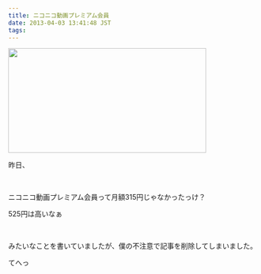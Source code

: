 ```yaml
---
title: ニコニコ動画プレミアム会員
date: 2013-04-03 13:41:48 JST
tags:
---
```

<p><img src="https://lh4.googleusercontent.com/-iILXP-o4Y1I/UVpIr5eS9CI/AAAAAAAAB1g/Yvg3BThNGEE/s800/Screenshot%2520from%25202013-04-02%252011%253A53%253A21.png" height="212" width="400" /></p>
<p>昨日、</p>
<p>&nbsp;</p>
<p>ニコニコ動画プレミアム会員って月額315円じゃなかったっけ？</p>
<p>525円は高いなぁ</p>
<p>&nbsp;</p>
<p>みたいなことを書いていましたが、僕の不注意で記事を削除してしまいました。</p>
<p>てへっ</p>
